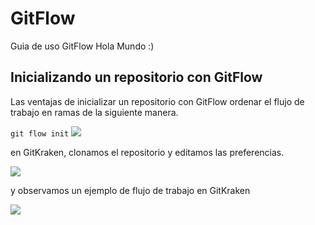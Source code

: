 # GitFlow
Guia de uso  GitFlow
Hola Mundo :)

## Inicializando un repositorio con GitFlow

Las ventajas de inicializar un repositorio con GitFlow ordenar
el flujo de trabajo en ramas de la siguiente manera.

``` git flow init ```
![](https://i.ibb.co/G20hht9/Gitflow-1.png)

en GitKraken, clonamos el repositorio y editamos las preferencias.

![](https://i.ibb.co/BzZ0mYC/Gitflow-2.png)

y observamos un ejemplo de flujo de trabajo en GitKraken

![](https://i.ibb.co/qpf41gm/Gitflow-3.png)




